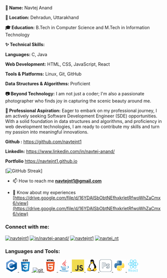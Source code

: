 **👋 Name:** Navtej Anand

**📍 Location:** Dehradun, Uttarakhand

**🎓 Education:** B.Tech in Computer Science and M.Tech in Information Technology

**✨ Technical Skills:**

**Languages:** C, Java

**Web Development:** HTML, CSS, JavaScript, React

**Tools & Platforms:** Linux, Git, GitHub

**Data Structures & Algorithms:** Proficient

**📷 Beyond Technology:**
I am not just a coder; I'm also a passionate photographer who finds joy in capturing the scenic beauty around me.

**🚀 Professional Aspiration:**
Eager to embark on my professional journey, I am actively seeking Software Development Engineer (SDE) opportunities. With a solid foundation in data structures and algorithms, and proficiency in web development technologies, I am ready to contribute my skills and turn my passion into meaningful innovations.

**Github :** https://github.com/navtejnt1

**LinkedIn:** https://www.linkedin.com/in/navtej-anand/

**Portfolio** https://navtejnt1.github.io

[![GitHub Streak](https://github-readme-streak-stats.herokuapp.com?user=navtejnt1&theme=dark)]






- 📫 How to reach me **navtejnt1@gmail.com**

- 📄 Know about my experiences [https://drive.google.com/file/d/16YDAISbObtNEfhxkrletRfwoWhZaCmx6/view](https://drive.google.com/file/d/16YDAISbObtNEfhxkrletRfwoWhZaCmx6/view)

<h3 align="left">Connect with me:</h3>
<p align="left">
<a href="https://codepen.io/navtejnt1" target="blank"><img align="center" src="https://raw.githubusercontent.com/rahuldkjain/github-profile-readme-generator/master/src/images/icons/Social/codepen.svg" alt="navtejnt1" height="30" width="40" /></a>
<a href="https://linkedin.com/in/in/navtej-anand/" target="blank"><img align="center" src="https://raw.githubusercontent.com/rahuldkjain/github-profile-readme-generator/master/src/images/icons/Social/linked-in-alt.svg" alt="in/navtej-anand/" height="30" width="40" /></a>
<a href="https://codesandbox.com/navtejnt1" target="blank"><img align="center" src="https://raw.githubusercontent.com/rahuldkjain/github-profile-readme-generator/master/src/images/icons/Social/codesandbox.svg" alt="navtejnt1" height="30" width="40" /></a>
<a href="https://instagram.com/navtej_nt" target="blank"><img align="center" src="https://raw.githubusercontent.com/rahuldkjain/github-profile-readme-generator/master/src/images/icons/Social/instagram.svg" alt="navtej_nt" height="30" width="40" /></a>
</p>

<h3 align="left">Languages and Tools:</h3>
<p align="left"> <a href="https://www.cprogramming.com/" target="_blank" rel="noreferrer"> <img src="https://raw.githubusercontent.com/devicons/devicon/master/icons/c/c-original.svg" alt="c" width="40" height="40"/> </a> <a href="https://www.w3schools.com/css/" target="_blank" rel="noreferrer"> <img src="https://raw.githubusercontent.com/devicons/devicon/master/icons/css3/css3-original-wordmark.svg" alt="css3" width="40" height="40"/> </a> <a href="https://git-scm.com/" target="_blank" rel="noreferrer"> <img src="https://www.vectorlogo.zone/logos/git-scm/git-scm-icon.svg" alt="git" width="40" height="40"/> </a> <a href="https://www.w3.org/html/" target="_blank" rel="noreferrer"> <img src="https://raw.githubusercontent.com/devicons/devicon/master/icons/html5/html5-original-wordmark.svg" alt="html5" width="40" height="40"/> </a> <a href="https://www.java.com" target="_blank" rel="noreferrer"> <img src="https://raw.githubusercontent.com/devicons/devicon/master/icons/java/java-original.svg" alt="java" width="40" height="40"/> </a> <a href="https://developer.mozilla.org/en-US/docs/Web/JavaScript" target="_blank" rel="noreferrer"> <img src="https://raw.githubusercontent.com/devicons/devicon/master/icons/javascript/javascript-original.svg" alt="javascript" width="40" height="40"/> </a> <a href="https://www.linux.org/" target="_blank" rel="noreferrer"> <img src="https://raw.githubusercontent.com/devicons/devicon/master/icons/linux/linux-original.svg" alt="linux" width="40" height="40"/> </a> <a href="https://www.photoshop.com/en" target="_blank" rel="noreferrer"> <img src="https://raw.githubusercontent.com/devicons/devicon/master/icons/photoshop/photoshop-line.svg" alt="photoshop" width="40" height="40"/> </a> <a href="https://www.python.org" target="_blank" rel="noreferrer"> <img src="https://raw.githubusercontent.com/devicons/devicon/master/icons/python/python-original.svg" alt="python" width="40" height="40"/> </a> <a href="https://reactjs.org/" target="_blank" rel="noreferrer"> <img src="https://raw.githubusercontent.com/devicons/devicon/master/icons/react/react-original-wordmark.svg" alt="react" width="40" height="40"/> </a> </p>
